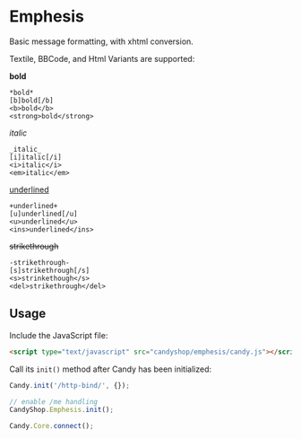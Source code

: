# Emphesis

Basic message formatting, with xhtml conversion.

Textile, BBCode, and Html Variants are supported:

**bold**
```
*bold*
[b]bold[/b]
<b>bold</b>
<strong>bold</strong>
```

_italic_
```
_italic_
[i]italic[/i]
<i>italic</i>
<em>italic</em>
```

<ins>underlined</ins>
```
+underlined+
[u]underlined[/u]
<u>underlined</u>
<ins>underlined</ins>
```

~~strikethrough~~
```
-strikethrough-
[s]strikethrough[/s]
<s>strinkethough</s>
<del>strikethrough</del>
```

## Usage
Include the JavaScript file:

```HTML
<script type="text/javascript" src="candyshop/emphesis/candy.js"></script>
```

Call its `init()` method after Candy has been initialized:

```javascript
Candy.init('/http-bind/', {});

// enable /me handling
CandyShop.Emphesis.init();

Candy.Core.connect();
```
